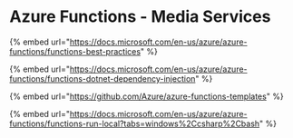 # Azure Functions - Media Services

{% embed url="https://docs.microsoft.com/en-us/azure/azure-functions/functions-best-practices" %}

{% embed url="https://docs.microsoft.com/en-us/azure/azure-functions/functions-dotnet-dependency-injection" %}

{% embed url="https://github.com/Azure/azure-functions-templates" %}

{% embed url="https://docs.microsoft.com/en-us/azure/azure-functions/functions-run-local?tabs=windows%2Ccsharp%2Cbash" %}




